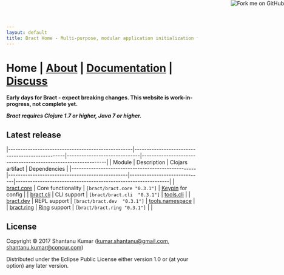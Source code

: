 ```yaml
---
layout: default
title: Bract Home - Multi-purpose, modular application initialization framework for Clojure
---
```

# Home | [About](/about.html) | [Documentation](/documentation.html) | [Discuss](/discuss.html)


**Early days for Bract - expect breaking changes. This website is work-in-progress, not complete yet.**

_**Bract requires Clojure 1.7 or higher, Java 7 or higher.**_


## Latest release

|---------------------------------------------------|-------------------------------------------------|------------------------------|---------------------------------------------------------------|
| Module                                            | Description                                     | Clojars artifact             | Dependencies                                                  |
|---------------------------------------------------|-------------------------------------------------|------------------------------|---------------------------------------------------------------|
| [bract.core](https://github.com/bract/bract.core) | Core functionality                              | `[bract/bract.core "0.3.1"]` | [Keypin](https://github.com/kumarshantanu/keypin) for config  |
| [bract.cli](https://github.com/bract/bract.cli)   | CLI support                                     | `[bract/bract.cli  "0.3.1"]` | [tools.cli](https://github.com/clojure/tools.cli)             |
| [bract.dev](https://github.com/bract/bract.dev)   | REPL support                                    | `[bract/bract.dev  "0.3.1"]` | [tools.namespace](https://github.com/clojure/tools.namespace) |
| [bract.ring](https://github.com/bract/bract.ring) | [Ring](https://github.com/ring-clojure) support | `[bract/bract.ring "0.3.1"]` |                                                               |


## License

Copyright © 2017 Shantanu Kumar (kumar.shantanu@gmail.com, shantanu.kumar@concur.com)

Distributed under the Eclipse Public License either version 1.0 or (at
your option) any later version.

<a href='https://github.com/bract'><img style='position: absolute; top: 0; right: 0; border: 0;' src='https://camo.githubusercontent.com/652c5b9acfaddf3a9c326fa6bde407b87f7be0f4/68747470733a2f2f73332e616d617a6f6e6177732e636f6d2f6769746875622f726962626f6e732f666f726b6d655f72696768745f6f72616e67655f6666373630302e706e67' alt='Fork me on GitHub' data-canonical-src='https://s3.amazonaws.com/github/ribbons/forkme_right_orange_ff7600.png'></a>
